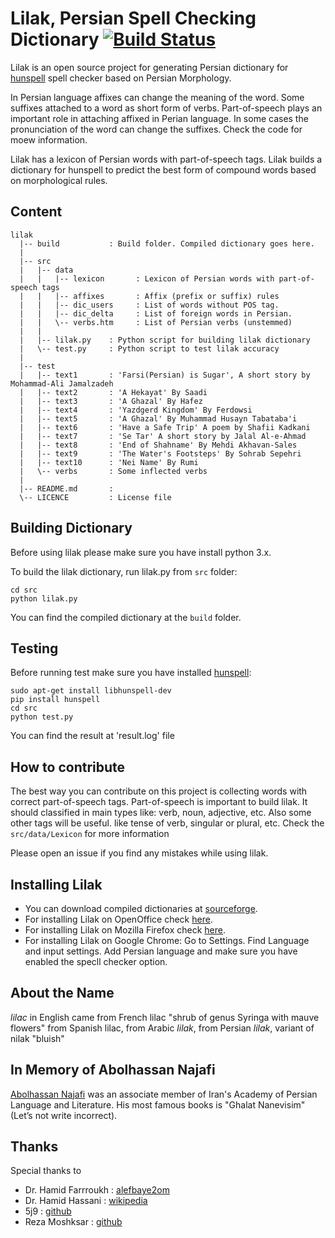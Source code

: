 # Lilak, Persian Spell Checking Dictionary  [![Build Status](https://travis-ci.org/b00f/lilak.svg?branch=master)](https://travis-ci.org/b00f/lilak)

Lilak is an open source project for generating Persian dictionary for [hunspell](https://github.com/hunspell/hunspell) spell checker based on Persian Morphology.

In Persian language affixes can change the meaning of the word. Some suffixes attached to a word as short form of verbs. Part-of-speech plays an important role in attaching affixed in Perian language. In some cases the pronunciation of the word can change the suffixes. Check the code for moew information.

Lilak has a lexicon of Persian words with part-of-speech tags. Lilak builds a dictionary for hunspell to predict the best form of compound words based on morphological rules.

## Content

```
lilak
  |-- build           : Build folder. Compiled dictionary goes here.
  |
  |-- src
  |   |-- data
  |   |   |-- lexicon       : Lexicon of Persian words with part-of-speech tags
  |   |   |-- affixes       : Affix (prefix or suffix) rules
  |   |   |-- dic_users     : List of words without POS tag.
  |   |   |-- dic_delta     : List of foreign words in Persian.
  |   |   \-- verbs.htm     : List of Persian verbs (unstemmed)
  |   |
  |   |-- lilak.py    : Python script for building lilak dictionary
  |   \-- test.py     : Python script to test lilak accuracy
  |
  |-- test
  |   |-- text1       : 'Farsi(Persian) is Sugar', A short story by Mohammad-Ali Jamalzadeh
  |   |-- text2       : 'A Hekayat' By Saadi
  |   |-- text3       : 'A Ghazal' By Hafez
  |   |-- text4       : 'Yazdgerd Kingdom' By Ferdowsi
  |   |-- text5       : 'A Ghazal' By Muhammad Husayn Tabataba'i
  |   |-- text6       : 'Have a Safe Trip' A poem by Shafii Kadkani
  |   |-- text7       : 'Se Tar' A short story by Jalal Al-e-Ahmad
  |   |-- text8       : 'End of Shahname' By Mehdi Akhavan-Sales
  |   |-- text9       : 'The Water's Footsteps' By Sohrab Sepehri
  |   |-- text10      : 'Nei Name' By Rumi
  |   \-- verbs       : Some inflected verbs
  |
  |-- README.md       :
  \-- LICENCE         : License file
```

## Building Dictionary
Before using lilak please make sure you have install python 3.x.

To build the lilak dictionary, run lilak.py from `src` folder:
```
cd src
python lilak.py
```
You can find the compiled dictionary at the `build` folder.

## Testing

Before running test make sure you have installed [hunspell](https://github.com/hunspell/hunspell):
```
sudo apt-get install libhunspell-dev
pip install hunspell
cd src
python test.py
```
You can find the result at 'result.log' file

## How to contribute

The best way you can contribute on this project is collecting words with correct part-of-speech tags.
Part-of-speech is important to build lilak. It should classified in main types like: verb, noun, adjective, etc. Also some other tags will be useful. like tense of verb, singular or plural, etc.
Check the `src/data/Lexicon` for more information

Please open an issue if you find any mistakes while using lilak.

## Installing Lilak

- You can download compiled dictionaries at [sourceforge](http://sourceforge.net/projects/lilak/).
- For installing Lilak on OpenOffice check [here](http://extensions.openoffice.org/en/project/persian-dictionary-apache-openoffice/).
- For installing Lilak on Mozilla Firefox check [here](https://addons.mozilla.org/en-US/firefox/addon/lilak-persian-dictionary/).
- For installing Lilak on Google Chrome: Go to Settings. Find Language and input settings. Add Persian language and make sure you have enabled the specll checker option.


## About the Name

*lilac* in English came from French lilac "shrub of genus Syringa with mauve flowers"
from Spanish lilac, from Arabic *lilak*, from Persian *lilak*, variant of nilak "bluish"

## In Memory of Abolhassan Najafi

[Abolhassan Najafi](https://en.wikipedia.org/wiki/Abolhassan_Najafi) was an associate member of Iran's Academy of Persian Language and Literature. His most famous books is "Ghalat Nanevisim" (Let’s not write incorrect).


## Thanks

Special thanks to
* Dr. Hamid Farrroukh : [alefbaye2om](http://alefbaye2om.org/)
* Dr. Hamid Hassani : [wikipedia](https://en.wikipedia.org/wiki/Hamid_Hassani)
* 5j9 : [github](https://github.com/5j9)
* Reza Moshksar : [github](https://github.com/reza1615)

